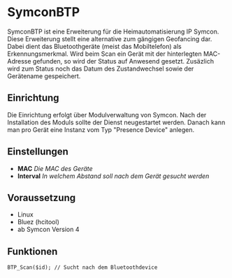# SymconBTP

SymconBTP ist eine Erweiterung für die Heimautomatisierung IP Symcon. Diese Erweiterung stellt eine alternative zum gängigen Geofancing dar. Dabei dient das Bluetoothgeräte (meist das Mobiltelefon) als Erkennungsmerkmal. Wird beim Scan ein Gerät mit der hinterlegten MAC-Adresse gefunden, so wird der Status auf Anwesend gesetzt. Zusäzlich wird zum Status noch das Datum des Zustandwechsel sowie der Gerätename gespeichert.

## Einrichtung

Die Einrichtung erfolgt über Modulverwaltung von Symcon. Nach der Installation des Moduls sollte der Dienst neugestartet werden. Danach kann man pro Gerät eine  Instanz vom Typ "Presence Device" anlegen.

## Einstellungen

* **MAC**  _Die MAC des Geräte_
* **Interval**  _In welchem Abstand soll nach dem Gerät gesucht werden_

## Voraussetzung

* Linux
* Bluez (hcitool)
* ab Symcon Version 4

## Funktionen

	BTP_Scan($id); // Sucht nach dem Bluetoothdevice
	